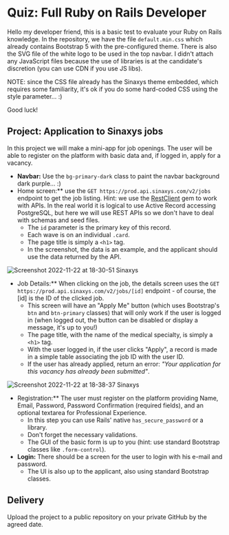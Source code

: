 # Quiz: Full Ruby on Rails Developer

Hello my developer friend, this is a basic test to evaluate your Ruby on Rails knowledge. In the repository, we have the file `default.min.css` which already contains Bootstrap 5 with the pre-configured theme. There is also the SVG file of the white logo to be used in the top navbar. I didn't attach any JavaScript files because the use of libraries is at the candidate's discretion (you can use CDN if you use JS libs).

NOTE: since the CSS file already has the Sinaxys theme embedded, which requires some familiarity, it's ok if you do some hard-coded CSS using the style parameter... :) 

Good luck!

## Project: Application to Sinaxys jobs

In this project we will make a mini-app for job openings. The user will be able to register on the platform with basic data and, if logged in, apply for a vacancy.

* **Navbar:** Use the `bg-primary-dark` class to paint the navbar background dark purple... :)
* Home screen:** use the `GET https://prod.api.sinaxys.com/v2/jobs` endpoint to get the job listing. Hint: we use the [RestClient](https://github.com/rest-client/rest-client) gem to work with APIs. In the real world it is logical to use Active Record accessing PostgreSQL, but here we will use REST APIs so we don't have to deal with schemas and seed files.
  * The `id` parameter is the primary key of this record.
  * Each wave is on an individual `.card`.
  * The page title is simply a `<h1>` tag.
  * In the screenshot, the data is an example, and the applicant should use the data returned by the API.

![Screenshot 2022-11-22 at 18-30-51 Sinaxys](https://user-images.githubusercontent.com/3427344/203425975-445835c3-437f-4c11-afe2-0f47312fc252.png)

* Job Details:** When clicking on the job, the details screen uses the `GET https://prod.api.sinaxys.com/v2/jobs/[id]` endpoint - of course, the [id] is the ID of the clicked job.
  * This screen will have an "Apply Me" button (which uses Bootstrap's `btn` and `btn-primary` classes) that will only work if the user is logged in (when logged out, the button can be disabled or display a message, it's up to you!)
  * The page title, with the name of the medical specialty, is simply a `<h1>` tag.
  * With the user logged in, if the user clicks "Apply", a record is made in a simple table associating the job ID with the user ID.
  * If the user has already applied, return an error: _"Your application for this vacancy has already been submitted"_.

![Screenshot 2022-11-22 at 18-38-37 Sinaxys](https://user-images.githubusercontent.com/3427344/203426764-8109149e-f2aa-4750-80e0-c18e541a3f38.png)

* Registration:** The user must register on the platform providing Name, Email, Password, Password Confirmation (required fields), and an optional textarea for Professional Experience.
  * In this step you can use Rails' native `has_secure_password` or a library.
  * Don't forget the necessary validations.
  * The GUI of the basic form is up to you (hint: use standard Bootstrap classes like `.form-control`).
* **Login:** There should be a screen for the user to login with his e-mail and password.
  * The UI is also up to the applicant, also using standard Bootstrap classes.

## Delivery

Upload the project to a public repository on your private GitHub by the agreed date.
